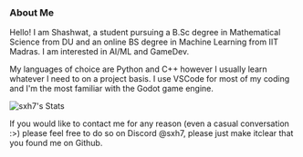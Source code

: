 ### About Me

Hello! I am Shashwat, a student pursuing a B.Sc degree in Mathematical Science from DU and an online BS degree in Machine Learning from IIT Madras.
I am interested in AI/ML and GameDev.

My languages of choice are Python and C++ however I usually learn whatever I need to on a project basis.
I use VSCode for most of my coding and I'm the most familiar with the Godot game engine.

![sxh7's Stats](https://github-readme-stats.vercel.app/api?username=sxh7&show_icons=true&theme=synthwave)


If you would like to contact me for any reason (even a casual conversation :>) please feel free to do so on Discord @sxh7, please just make itclear that you found me on Github.
